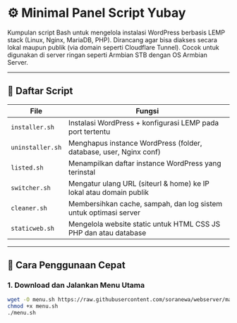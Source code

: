 # ⚙️ Minimal Panel Script Yubay

Kumpulan script Bash untuk mengelola instalasi WordPress berbasis LEMP stack (Linux, Nginx, MariaDB, PHP). Dirancang agar bisa diakses secara lokal maupun publik (via domain seperti Cloudflare Tunnel). Cocok untuk digunakan di server ringan seperti Armbian STB dengan OS Armbian Server.

---

## 📁 Daftar Script

| File               | Fungsi                                                                 |
|--------------------|------------------------------------------------------------------------|
| `installer.sh`   | Instalasi WordPress + konfigurasi LEMP pada port tertentu              |
| `uninstaller.sh` | Menghapus instance WordPress (folder, database, user, Nginx conf)      |
| `listed.sh`      | Menampilkan daftar instance WordPress yang terinstal                   |
| `switcher.sh`    | Mengatur ulang URL (siteurl & home) ke IP lokal atau domain publik     |
| `cleaner.sh`     | Membersihkan cache, sampah, dan log sistem untuk optimasi server       |
| `staticweb.sh`   | Mengelola website static untuk HTML CSS JS PHP dan atau database       |

---

## 🚀 Cara Penggunaan Cepat

### 1. Download dan Jalankan Menu Utama
```bash
wget -O menu.sh https://raw.githubusercontent.com/soranewa/webserver/main/menu.sh
chmod +x menu.sh
./menu.sh

